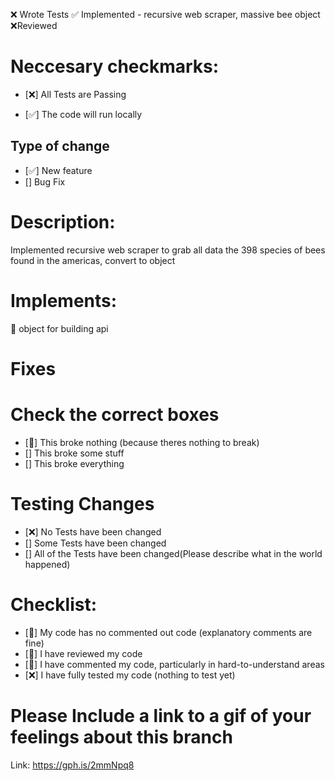 ❌ Wrote Tests
✅ Implemented - recursive web scraper, massive bee object
❌Reviewed

# Neccesary checkmarks:

- [❌] All Tests are Passing

- [✅] The code will run locally

## Type of change

- [✅] New feature
- [] Bug Fix

# Description:

Implemented recursive web scraper to grab all data the 398 species of bees found in the americas, convert to object

# Implements:

🐝 object for building api

# Fixes

# Check the correct boxes

- [🐝] This broke nothing (because theres nothing to break)
- [] This broke some stuff
- [] This broke everything

# Testing Changes

- [❌] No Tests have been changed
- [] Some Tests have been changed
- [] All of the Tests have been changed(Please describe what in the world happened)

# Checklist:

- [🐝] My code has no commented out code (explanatory comments are fine)
- [🐝] I have reviewed my code
- [🐝] I have commented my code, particularly in hard-to-understand areas
- [❌] I have fully tested my code (nothing to test yet)

# Please Include a link to a gif of your feelings about this branch

Link:
https://gph.is/2mmNpq8
